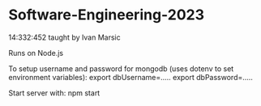 # Software-Engineering-2023
14:332:452 taught by Ivan Marsic

Runs on Node.js

To setup username and password for mongodb (uses dotenv to set environment variables):
export dbUsername=.....
export dbPassword=.....





Start server with:
npm start
